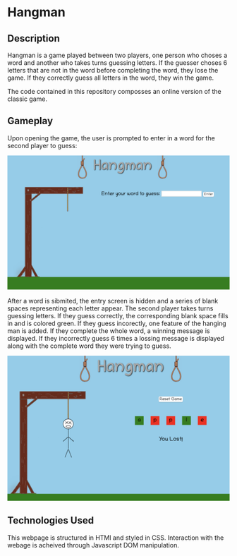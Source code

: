 # Hangman
## Description

Hangman is a game played between two players, one person who choses a word and another who takes turns guessing letters. If the guesser choses 6 letters that are not in the word before completing the word, they lose the game. If they correctly guess all letters in the word, they win the game.

The code contained in this repository composses an online version of the classic game.

## Gameplay

Upon opening the game, the user is prompted to enter in a word for the second player to guess:

![Opening screen](./img/start-screen.png)

After a word is sibmited, the entry screen is hidden and a series of blank spaces representing each letter appear. The second player takes turns guessing letters. If they guess correctly, the corresponding blank space fills in and is colored green. If they guess incorectly, one feature of the hanging man is added. If they complete the whole word, a winning message is displayed. If they incorrectly guess 6 times a lossing message is displayed along with the complete word they were trying to guess.

![mid game](./img/mid-game.png)

## Technologies Used

This webpage is structured in HTMl and styled in CSS. Interaction with the webage is acheived through Javascript DOM manipulation.

